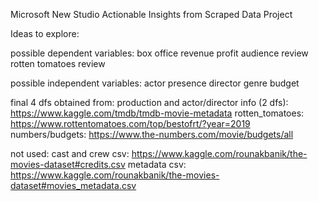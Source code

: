 Microsoft New Studio
Actionable Insights from Scraped Data Project

Ideas to explore: 

possible dependent variables: 
box office revenue
profit
audience review
rotten tomatoes review

possible independent variables: 
actor presence
director
genre
budget


final 4 dfs obtained from:
production and actor/director info (2 dfs): https://www.kaggle.com/tmdb/tmdb-movie-metadata
rotten_tomatoes: https://www.rottentomatoes.com/top/bestofrt/?year=2019
numbers/budgets: https://www.the-numbers.com/movie/budgets/all


not used: 
cast and crew csv: https://www.kaggle.com/rounakbanik/the-movies-dataset#credits.csv
metadata csv: https://www.kaggle.com/rounakbanik/the-movies-dataset#movies_metadata.csv

